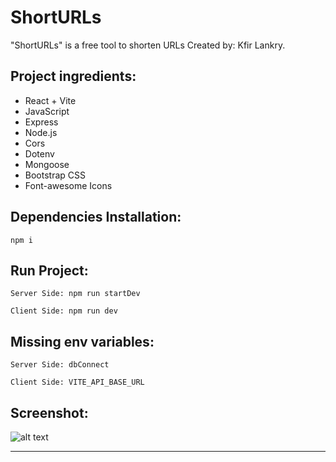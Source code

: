 # ShortURLs

"ShortURLs" is a free tool to shorten URLs Created by: Kfir Lankry.

## Project ingredients:

- React + Vite
- JavaScript
- Express
- Node.js
- Cors
- Dotenv
- Mongoose
- Bootstrap CSS
- Font-awesome Icons

## Dependencies Installation:

```
npm i
```

## Run Project:

```
Server Side: npm run startDev
```

```
Client Side: npm run dev
```

## Missing env variables:

```
Server Side: dbConnect
```

```
Client Side: VITE_API_BASE_URL
```

## Screenshot:

![alt text](https://i.ibb.co/cTWwHZw/Capture.png?raw=true)

---
